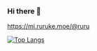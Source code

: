 ### Hi there 👋

https://mi.ruruke.moe/@ruru

[![Top Langs](https://github-readme-stats.vercel.app/api/top-langs/?username=Ruruke&theme=synthwave&show_icons=true)](https://github.com/anuraghazra/github-readme-stats)
